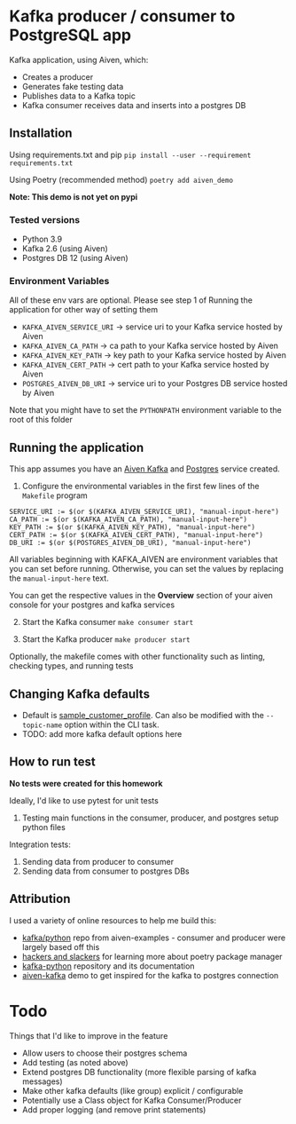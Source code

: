 # Kafka producer / consumer to PostgreSQL app

Kafka application, using Aiven, which:
* Creates a producer 
* Generates fake testing data 
* Publishes data to a Kafka topic 
* Kafka consumer receives data and inserts into a postgres DB 

## Installation

Using requirements.txt and pip
`pip install --user --requirement requirements.txt`

Using Poetry (recommended method)
`poetry add aiven_demo`

**Note: This demo is not yet on pypi**

### Tested versions
- Python 3.9
- Kafka 2.6 (using Aiven)
- Postgres DB 12 (using Aiven)

### Environment Variables

All of these env vars are optional. Please see step 1 of Running the application for other way of setting them

- `KAFKA_AIVEN_SERVICE_URI` -> service uri to your Kafka service hosted by Aiven
- `KAFKA_AIVEN_CA_PATH` -> ca path to your Kafka service hosted by Aiven
- `KAFKA_AIVEN_KEY_PATH` -> key path to your Kafka service hosted by Aiven
- `KAFKA_AIVEN_CERT_PATH` -> cert path to your Kafka service hosted by Aiven
- `POSTGRES_AIVEN_DB_URI` -> service uri to your Postgres DB service hosted by Aiven

Note that you might have to set the `PYTHONPATH` environment variable to the root of this folder

## Running the application 

This app assumes you have an [Aiven Kafka](https://aiven.io/kafka) and [Postgres](https://aiven.io/postgresql) service created. 

1. Configure the environmental variables in the first few lines of the `Makefile` program

```
SERVICE_URI := $(or $(KAFKA_AIVEN_SERVICE_URI), "manual-input-here")
CA_PATH := $(or $(KAFKA_AIVEN_CA_PATH), "manual-input-here")
KEY_PATH := $(or $(KAFKA_AIVEN_KEY_PATH), "manual-input-here")
CERT_PATH := $(or $(KAFKA_AIVEN_CERT_PATH), "manual-input-here")
DB_URI := $(or $(POSTGRES_AIVEN_DB_URI), "manual-input-here")
```
All variables beginning with KAFKA_AIVEN are environment variables that you can set before running. Otherwise, you can set the values by replacing the `manual-input-here` text.

You can get the respective values in the **Overview** section of your aiven console for your postgres and kafka services

2. Start the Kafka consumer
`make consumer start`

3. Start the Kafka producer
`make producer start`

Optionally, the makefile comes with other functionality such as linting, checking types, and running tests

## Changing Kafka defaults

* Default is [sample_customer_profile](https://github.com/jchiare/aiven_demo/blob/main/aiven_demo/src/kafka_services/consumer.py#L27). Can also be modified with the `--topic-name` option within the CLI task. 
* TODO: add more kafka default options here

## How to run test

**No tests were created for this homework**

Ideally, I'd like to use pytest for unit tests
1. Testing main functions in the consumer, producer, and postgres setup python files

Integration tests: 
1. Sending data from producer to consumer
2. Sending data from consumer to postgres DBs

## Attribution

I used a variety of online resources to help me build this: 

* [kafka/python](https://github.com/aiven/aiven-examples/tree/master/kafka/python) repo from aiven-examples - consumer and producer were largely based off this
* [hackers and slackers](https://hackersandslackers.com/python-poetry-package-manager/) for learning more about poetry package manager
* [kafka-python](https://github.com/dpkp/kafka-python) repository and its documentation
* [aiven-kafka](https://github.com/gfrolov/aiven-kafka) demo to get inspired for the kafka to postgres connection

# Todo

Things that I'd like to improve in the feature
* Allow users to choose their postgres schema 
* Add testing (as noted above)
* Extend postgres DB functionality (more flexible parsing of kafka messages)
* Make other kafka defaults (like group) explicit / configurable
* Potentially use a Class object for Kafka Consumer/Producer
* Add proper logging (and remove print statements)